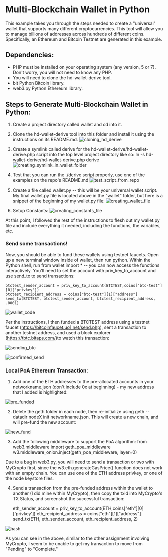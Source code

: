 # Multi-Blockchain Wallet in Python
This example takes you through the steps needed to create a "universal" wallet that supports many different cryptocurrencies.  This tool will allow you to manage billions of addresses across hundreds of different coins.  Specifically, an Ethereum and Bitcoin Testnet are generated in this example.

## Dependencies:
- PHP must be installed on your operating system (any version, 5 or 7). Don't worry, you will not need to know any PHP.
- You will need to clone the hd-wallet-derive tool.
- bit Python Bitcoin library.
- web3.py Python Ethereum library.

## Steps to Generate Multi-Blockchain Wallet in Python:

1. Create a project directory called wallet and cd into it.

2. Clone the hd-wallet-derive tool into this folder and install it using the instructions on its README.md.
![cloning_hd_derive](/Screenshots/cloning_hd_derive.png?raw=true)

3. Create a symlink called derive for the hd-wallet-derive/hd-wallet-derive.php script into the top level project directory like so: ln -s hd-wallet-derive/hd-wallet-derive.php derive
![creating_symlink_in_wallet_folder](/Screenshots/creating_symlink_in_wallet_folder.png?raw=true)

4. Test that you can run the ./derive script properly, use one of the examples on the repo's README.md
![test_script_from_repo](/Screenshots/test_script_from_repo.png?raw=true)

5. Create a file called wallet.py -- this will be your universal wallet script.  My final wallet.py file is located above in the "wallet" folder, but here is a snippet of the beginning of my wallet.py file:
![creating_wallet_file](/Screenshots/creating_wallet_file.png?raw=true)

6. Setup Constants:
![creating_constants_file](/Screenshots/creating_constants_file.png?raw=true)

At this point, I followed the rest of the instructions to flesh out my wallet.py file and include everything it needed, including the functions, the variables, etc.

### Send some transactions!

Now, you should be able to fund these wallets using testnet faucets. Open up a new terminal window inside of wallet, then run python. Within the Python shell, run from wallet import * -- you can now access the functions interactively.  You'll need to set the account with  priv_key_to_account and use send_tx to send transactions:

    btctest_sender_account = priv_key_to_account(BTCTEST,coins["btc-test"][0]['privkey'])
    btctest_recipient_address = coins["btc-test"][1]["address"]
    send_tx(BTCTEST, btctest_sender_account, btctest_recipient_address, .0001)

![wallet_code](/Screenshots/wallet_code.png?raw=true)

Per the instructions, I then funded a BTCTEST address using a testnet faucet (https://bitcoinfaucet.uo1.net/send.php), sent a transaction to another testnet address, and used a block explorer (https://tbtc.bitaps.com/)to watch this transaction:

![sending_btc](/Screenshots/sending_btc.png?raw=true)

![confirmed_send](/Screenshots/confirmed_send.png?raw=true)


### Local PoA Ethereum Transaction:

1. Add one of the ETH addresses to the pre-allocated accounts in your networkname.json (don't include 0x at beginning) - my new address that I added is highlighted:

![pre_funded](/Screenshots/pre_funded.png?raw=true)

2. Delete the geth folder in each node, then re-initialize using geth --datadir nodeX init networkname.json.  This will create a new chain, and will pre-fund the new account:

![new_fund](/Screenshots/new_fund.png?raw=true)

3. Add the following middleware to support the PoA algorithm:
from web3.middleware import geth_poa_middleware
w3.middleware_onion.inject(geth_poa_middleware, layer=0)

Due to a bug in web3.py, you will need to send a transaction or two with MyCrypto first, since the
w3.eth.generateGasPrice() function does not work with an empty chain. You can use one of the ETH address privkey,
or one of the node keystore files.

4. Send a transaction from the pre-funded address within the wallet to another (I did mine within MyCrypto), then copy the txid into MyCrypto's TX Status, and screenshot the successful transaction:

    eth_sender_account = priv_key_to_account(ETH,coins["eth"][0]['privkey'])
    eth_recipient_address = coins["eth"][1]["address"]
    send_tx(ETH, eth_sender_account, eth_recipient_address, 2)

![hash](/Screenshots/hash.png?raw=true)

As you can see in the above, similar to the other assignment involving MyCrypto, I seem to be unable to get my transaction to move from "Pending" to "Complete."